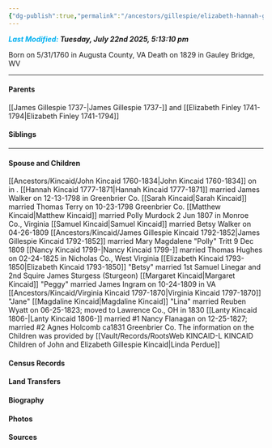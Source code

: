 ```yaml
---
{"dg-publish":true,"permalink":"/ancestors/gillespie/elizabeth-hannah-gillespie-1760-1829/","tags":["Elizabeth-Hannah-Gillespie"]}
---
```


***<font color="#00b0f0">Last Modified:</font> Tuesday, July 22nd 2025, 5:13:10 pm***

Born on  5/31/1760 in Augusta County, VA
Death on 1829 in Gauley Bridge, WV

---
#### Parents

[[James Gillespie 1737-\|James Gillespie 1737-]] and [[Elizabeth Finley 1741-1794\|Elizabeth Finley 1741-1794]]
#### Siblings
<!-- Link to sibling -->

---
#### Spouse and Children
[[Ancestors/Kincaid/John Kincaid 1760-1834\|John Kincaid 1760-1834]] on <!-- link to date --> in <!-- link to place -->.
[[Hannah Kincaid 1777-1871\|Hannah Kincaid 1777-1871]] married James Walker on 12-13-1798 in Greenbrier Co.
[[Sarah Kincaid\|Sarah Kincaid]] married Thomas Terry on 10-23-1798 Greenbrier Co.
[[Matthew Kincaid\|Matthew Kincaid]] married Polly Murdock 2 Jun 1807 in Monroe Co., Virginia
[[Samuel Kincaid\|Samuel Kincaid]] married Betsy Walker on 04-26-1809
[[Ancestors/Kincaid/James Gillespie Kincaid 1792-1852\|James Gillespie Kincaid 1792-1852]] married Mary Magdalene "Polly" Tritt 9 Dec 1809
[[Nancy Kincaid 1799-\|Nancy Kincaid 1799-]] married Thomas Hughes on 02-24-1825 in Nicholas Co., West Virginia
[[Elizabeth Kincaid 1793-1850\|Elizabeth Kincaid 1793-1850]] "Betsy" married 1st Samuel Linegar and 2nd Squire James Sturgess (Sturgeon)
[[Margaret Kincaid\|Margaret Kincaid]] "Peggy" married James Ingram on 10-24-1809 in VA
[[Ancestors/Kincaid/Virginia Kincaid 1797-1870\|Virginia Kincaid 1797-1870]] "Jane"
[[Magdaline Kincaid\|Magdaline Kincaid]] "Lina" married Reuben Wyatt on 06-25-1823; moved to Lawrence Co., OH in 1830
[[Lanty Kincaid 1806-\|Lanty Kincaid 1806-]] married #1 Nancy Flanagan on 12-25-1827; married #2 Agnes Holcomb ca1831 Greenbrier Co.
The information on the Children was provided by [[Vault/Records/RootsWeb KINCAID-L KINCAID Children of John and Elizabeth Gillespie Kincaid\|Linda Perdue]]


#### Census Records

#### Land Transfers

#### Biography

#### Photos

#### Sources

